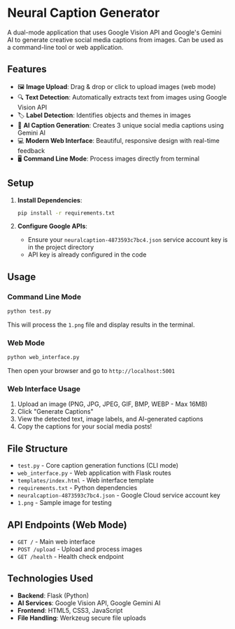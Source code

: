 # Neural Caption Generator

A dual-mode application that uses Google Vision API and Google's Gemini AI to generate creative social media captions from images. Can be used as a command-line tool or web application.

## Features

- 🖼️ **Image Upload**: Drag & drop or click to upload images (web mode)
- 🔍 **Text Detection**: Automatically extracts text from images using Google Vision API
- 🏷️ **Label Detection**: Identifies objects and themes in images
- 🤖 **AI Caption Generation**: Creates 3 unique social media captions using Gemini AI
- 💻 **Modern Web Interface**: Beautiful, responsive design with real-time feedback
- 🖥️ **Command Line Mode**: Process images directly from terminal

## Setup

1. **Install Dependencies**:
   ```bash
   pip install -r requirements.txt
   ```

2. **Configure Google APIs**:
   - Ensure your `neuralcaption-4873593c7bc4.json` service account key is in the project directory
   - API key is already configured in the code

## Usage

### Command Line Mode
```bash
python test.py
```
This will process the `1.png` file and display results in the terminal.

### Web Mode
```bash
python web_interface.py
```
Then open your browser and go to `http://localhost:5001`

### Web Interface Usage
1. Upload an image (PNG, JPG, JPEG, GIF, BMP, WEBP - Max 16MB)
2. Click "Generate Captions"
3. View the detected text, image labels, and AI-generated captions
4. Copy the captions for your social media posts!

## File Structure

- `test.py` - Core caption generation functions (CLI mode)
- `web_interface.py` - Web application with Flask routes
- `templates/index.html` - Web interface template
- `requirements.txt` - Python dependencies
- `neuralcaption-4873593c7bc4.json` - Google Cloud service account key
- `1.png` - Sample image for testing

## API Endpoints (Web Mode)

- `GET /` - Main web interface
- `POST /upload` - Upload and process images
- `GET /health` - Health check endpoint

## Technologies Used

- **Backend**: Flask (Python)
- **AI Services**: Google Vision API, Google Gemini AI
- **Frontend**: HTML5, CSS3, JavaScript
- **File Handling**: Werkzeug secure file uploads
